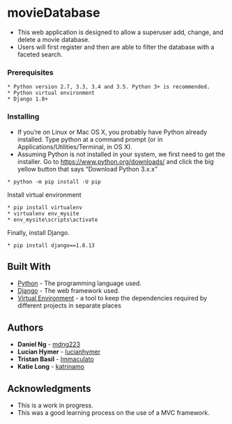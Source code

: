 # movieDatabase


- This web application is designed to allow a superuser add, change, and delete a movie database.
- Users will first register and then are able to filter the database with a faceted search.


### Prerequisites

```
* Python version 2.7, 3.3, 3.4 and 3.5. Python 3+ is recommended.
* Python virtual environment
* Django 1.8+
```

### Installing

* If you’re on Linux or Mac OS X, you probably have Python already installed. Type python at a command prompt (or in Applications/Utilities/Terminal, in OS X).
* Assuming Python is not installed in your system, we first need to get the installer. Go to https://www.python.org/downloads/ and click the big yellow button that says “Download Python 3.x.x”
```
* python -m pip install -U pip 
```
Install virtual environment
```
* pip install virtualenv 
* virtualenv env_mysite 
* env_mysite\scripts\activate 
```
Finally, install Django.
```
* pip install django==1.8.13 
```

## Built With

* [Python](https://www.python.org/) - The programming language used.
* [Django](https://www.djangoproject.com/) - The web framework used.
* [Virtual Environment](http://python-guide-pt-br.readthedocs.io/en/latest/dev/virtualenvs/) - a tool to keep the dependencies required by different projects in separate places




## Authors

* **Daniel Ng** - [mdng223](https://github.com/mdng223)
* **Lucian Hymer** - [lucianhymer](https://github.com/lucianhymer)
* **Tristan Basil** - [Immaculato](https://github.com/Immaculato)
* **Katie Long** - [katrinamo](https://github.com/katrinamo)


## Acknowledgments

* This is a work in progress.
* This was a good learning process on the use of a MVC framework. 
